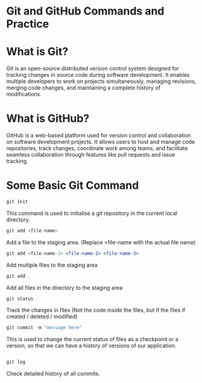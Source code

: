 # Git and GitHub Commands and Practice

# What is Git?

Git is an open-source distributed version control system designed for tracking changes in source code during software development. It enables multiple developers to work on projects simultaneously, managing revisions, merging code changes, and maintaining a complete history of modifications.

# What is GitHub?

GitHub is a web-based platform used for version control and collaboration on software development projects. It allows users to host and manage code repositories, track changes, coordinate work among teams, and facilitate seamless collaboration through features like pull requests and issue tracking.

# Some Basic Git Command

```jsx
git init
```

This command is used to initialise a git repository in the current local directory.

```jsx
git add <file-name>
```

Add a file to the staging area. (Replace <file-name with the actual file name)

```jsx
git add <file-name-1> <file-name-2> <file-name-3>
```

Add multiple files to the staging area

```jsx
git add .
```

Add all files in the directory to the staging area

```jsx
git status
```

Track the changes in files (Not the code inside the files, but if the files if created / deleted / modified)

```jsx
git commit -m "message here"
```

This is used to change the current status of files as a checkpoint or a version, so that we can have a history of versions of our application.

```jsx

git log
```

Check detailed history of all commits.
